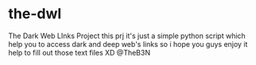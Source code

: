 # the-dwl
The Dark Web LInks Project
this prj it's just a simple python script which help you to access dark and deep web's links
so i hope you guys enjoy it
help to fill out those text files XD
@TheB3N
